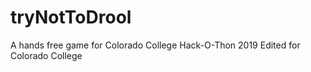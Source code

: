 # tryNotToDrool
A hands free game for Colorado College Hack-O-Thon 2019
Edited for Colorado College
